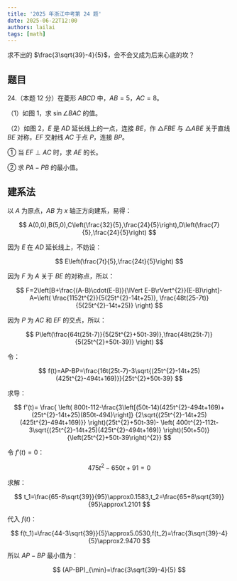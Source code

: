 ```yaml
---
title: '2025 年浙江中考第 24 题'
date: 2025-06-22T12:00
authors: lailai
tags: [math]
---
```


求不出的 $\frac{3\sqrt{39}-4}{5}$，会不会又成为后来心底的坎？

<!-- truncate -->

## 题目

24.（本题 $12$ 分）在菱形 $ABCD$ 中，$AB=5$，$AC=8$。

（1）如图 $1$，求 $\sin\angle BAC$ 的值。

<Desmos id="4ydta0qtnx" />

（2）如图 $2$，$E$ 是 $AD$ 延长线上的一点，连接 $BE$，作 $\triangle FBE$ 与 $\triangle ABE$ 关于直线 $BE$ 对称，$EF$ 交射线 $AC$ 于点 $P$，连接 $BP$。

① 当 $EF\perp AC$ 时，求 $AE$ 的长。

② 求 $PA-PB$ 的最小值。

<Desmos id="fxo4hftvxi" />

## 建系法

以 $A$ 为原点，$AB$ 为 $x$ 轴正方向建系，易得：

$$
A(0,0),B(5,0),C\left(\frac{32}{5},\frac{24}{5}\right),D\left(\frac{7}{5},\frac{24}{5}\right)
$$

因为 $E$ 在 $AD$ 延长线上，不妨设：

$$
E\left(\frac{7t}{5},\frac{24t}{5}\right)
$$

因为 $F$ 为 $A$ 关于 $BE$ 的对称点，所以：

$$
F=2\left[B+\frac{(A-B)\cdot(E-B)}{\lVert E-B\rVert^{2}}(E-B)\right]-A=\left(
\frac{1152t^{2}}{5(25t^{2}-14t+25)},
\frac{48t(25-7t)}{5(25t^{2}-14t+25)}
\right)
$$

因为 $P$ 为 $AC$ 和 $EF$ 的交点，所以：

$$
P\left(\frac{64t(25t-7)}{5(25t^{2}+50t-39)},\frac{48t(25t-7)}{5(25t^{2}+50t-39)} \right)
$$

令：

$$
f(t)=AP-BP=\frac{16t(25t-7)-3\sqrt{(25t^{2}-14t+25)(425t^{2}-494t+169)}}{25t^{2}+50t-39}
$$

求导：

$$
f'(t)=
\frac{
\left(
800t-112-\frac{3\left[(50t-14)(425t^{2}-494t+169)+(25t^{2}-14t+25)(850t-494)\right]}
{2\sqrt{(25t^{2}-14t+25)(425t^{2}-494t+169)}}
\right)(25t^{2}+50t-39)-
\left(
400t^{2}-112t-3\sqrt{(25t^{2}-14t+25)(425t^{2}-494t+169)}
\right)(50t+50)}
{\left(25t^{2}+50t-39\right)^{2}}
$$

令 $f'(t)=0$：

$$
475t^2-650t+91=0
$$

求解：

$$
t_1=\frac{65-8\sqrt{39}}{95}\approx0.1583,t_2=\frac{65+8\sqrt{39}}{95}\approx1.2101
$$

代入 $f(t)$：

$$
f(t_1)=\frac{44-3\sqrt{39}}{5}\approx5.0530,f(t_2)=\frac{3\sqrt{39}-4}{5}\approx2.9470
$$

所以 $AP-BP$ 最小值为：

$$
(AP-BP)_{\min}=\frac{3\sqrt{39}-4}{5}
$$
